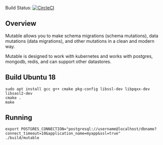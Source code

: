 
Build Status: [![CircleCI](https://circleci.com/gh/homer6/mutable.svg?style=svg)](https://circleci.com/gh/homer6/mutable)

Overview
--------

Mutable allows you to make schema migrations (schema mutations), data mutations (data migrations), and other mutations in a clean and modern way.

Mutable is designed to work with kubernetes and works with postgres, mongodb, redis, and can support other datastores.



Build Ubuntu 18
---------------

```
sudo apt install gcc g++ cmake pkg-config libssl-dev libpqxx-dev libsasl2-dev
cmake .
make
```


Running 
-------

```
export POSTGRES_CONNECTION="postgresql://username@localhost/dbname?connect_timeout=10&application_name=myapp&ssl=true"
./build/mutable
```
